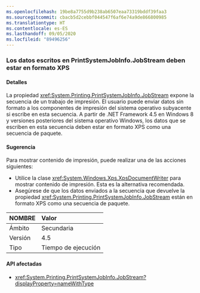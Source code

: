 ```yaml
---
ms.openlocfilehash: 19be8a7755d9b238ab6507eaa73319bddf39faa3
ms.sourcegitcommit: cbacb5d2cebbf044547f6af6e74a9de866800985
ms.translationtype: HT
ms.contentlocale: es-ES
ms.lasthandoff: 09/05/2020
ms.locfileid: "89496256"
---
```

### <a name="data-written-to-printsystemjobinfojobstream-must-be-in-xps-format"></a>Los datos escritos en PrintSystemJobInfo.JobStream deben estar en formato XPS

#### <a name="details"></a>Detalles

La propiedad <xref:System.Printing.PrintSystemJobInfo.JobStream> expone la secuencia de un trabajo de impresión. El usuario puede enviar datos sin formato a los componentes de impresión del sistema operativo subyacente si escribe en esta secuencia. A partir de .NET Framework 4.5 en Windows 8 y versiones posteriores del sistema operativo Windows, los datos que se escriben en esta secuencia deben estar en formato XPS como una secuencia de paquete.

#### <a name="suggestion"></a>Sugerencia

Para mostrar contenido de impresión, puede realizar una de las acciones siguientes:<ul><li>Utilice la clase <xref:System.Windows.Xps.XpsDocumentWriter> para mostrar contenido de impresión. Esta es la alternativa recomendada.</li><li>Asegúrese de que los datos enviados a la secuencia que devuelve la propiedad <xref:System.Printing.PrintSystemJobInfo.JobStream> están en formato XPS como una secuencia de paquete.</li></ul>

| NOMBRE    | Valor       |
|:--------|:------------|
| Ámbito   |Secundaria|
|Versión|4.5|
|Tipo|Tiempo de ejecución|

#### <a name="affected-apis"></a>API afectadas

- <xref:System.Printing.PrintSystemJobInfo.JobStream?displayProperty=nameWithType>

<!--

#### Affected APIs

- `P:System.Printing.PrintSystemJobInfo.JobStream`

-->
